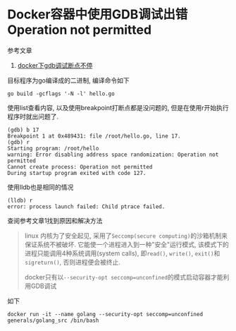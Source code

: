 # Docker容器中使用GDB调试出错Operation not permitted

参考文章

1. [docker下gdb调试断点不停](https://blog.csdn.net/so_dota_so/article/details/77509530)

目标程序为go编译成的二进制, 编译命令如下

```
go build -gcflags '-N -l' hello.go
```

使用list查看内容, 以及使用breakpoint打断点都是没问题的, 但是在使用r开始执行程序时就出问题了.

```
(gdb) b 17
Breakpoint 1 at 0x489431: file /root/hello.go, line 17.
(gdb) r
Starting program: /root/hello
warning: Error disabling address space randomization: Operation not permitted
Cannot create process: Operation not permitted
During startup program exited with code 127.
```

使用lldb也是相同的情况

```
(lldb) r
error: process launch failed: Child ptrace failed.
```

查阅参考文章1找到原因和解决方法

> linux 内核为了安全起见, 采用了`Seccomp(secure computing)`的沙箱机制来保证系统不被破坏. 它能使一个进程进入到一种"安全"运行模式, 该模式下的进程只能调用4种系统调用(system calls), 即`read()`, `write()`, `exit()`和`sigreturn()`, 否则进程便会被终止. 
> 
> docker只有以`--security-opt seccomp=unconfined`的模式启动容器才能利用GDB调试

如下

```
docker run -it --name golang --security-opt seccomp=unconfined generals/golang_src /bin/bash
```
